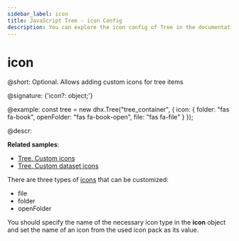 ```yaml
---
sidebar_label: icon
title: JavaScript Tree - icon Config 
description: You can explore the icon config of Tree in the documentation of the DHTMLX JavaScript UI library. Browse developer guides and API reference, try out code examples and live demos, and download a free 30-day evaluation version of DHTMLX Suite.
---
```


# icon

@short: Optional. Allows adding custom icons for tree items

@signature: {'icon?: object;'}

@example:
const tree = new dhx.Tree("tree_container", {
    icon: {
        folder: "fas fa-book",
        openFolder: "fas fa-book-open",
        file: "fas fa-file"
    }
});

@descr:

**Related samples**:
- [Tree. Custom icons](https://snippet.dhtmlx.com/lpsgn3j7)
- [Tree. Custom dataset icons](https://snippet.dhtmlx.com/h7mlx21q)

There are three types of [icons](tree/setting_tree_appearance.md#changing-icons) that can be customized:

- file
- folder
- openFolder

You should specify the name of the necessary icon type in the **icon** object and set the name of an icon from the used icon pack as its value.

[comment]: # (@related: tree/initialization_of_dhtmlxtree.md#initialize-tree tree/setting_tree_appearance.md#changing-icons)
